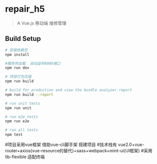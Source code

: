 # repair_h5

> A Vue.js 移动端 维修管理

## Build Setup

``` bash
# 安装依赖包
npm install

#服务热加载  自动监听8080端口
npm run dev

# 项目打包压缩
npm run build

# build for production and view the bundle analyzer report
npm run build --report

# run unit tests
npm run unit

# run e2e tests
npm run e2e

# run all tests
npm test
```
#项目采用vue框架  借助vue-cli脚手架 搭建项目
#技术栈有 vue2.0+vue-router+axios(vue-resource的替代)+sass+webpack+mint-ui(UI框架)
#采用 lib-flexible 适配终端

